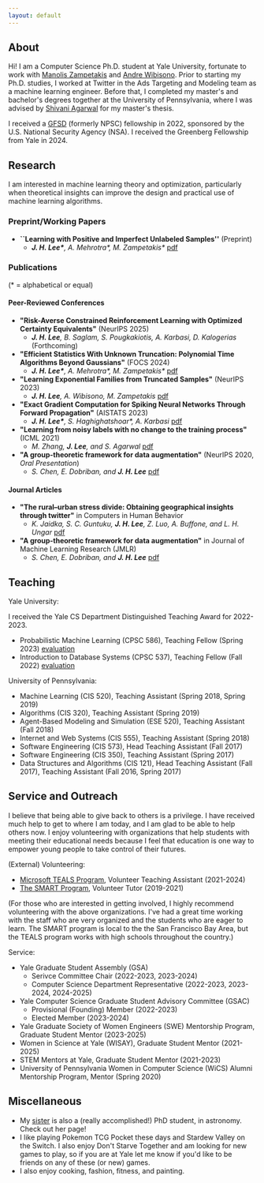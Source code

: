 ```yaml
---
layout: default
---
```


## About

Hi! I am a Computer Science Ph.D. student at Yale University, fortunate to work with [Manolis Zampetakis](https://mzampet.com) and [Andre Wibisono](https://www.cs.yale.edu/homes/wibisono/). Prior to starting my Ph.D. studies, I worked at Twitter in the Ads Targeting and Modeling team as a machine learning engineer. Before that, I completed my master's and bachelor's degrees together at the University of Pennsylvania, where I was advised by [Shivani Agarwal](https://scholar.google.com/citations?user=Q4ErnU4AAAAJ&hl=en) for my master's thesis.

I received a [GFSD](https://stemfellowships.org) (formerly NPSC) fellowship in 2022, sponsored by the U.S. National Security Agency (NSA). I received the Greenberg Fellowship from Yale in 2024.


## Research

I am interested in machine learning theory and optimization, particularly when theoretical insights can improve the design and practical use of machine learning algorithms. 

### Preprint/Working Papers
* **``Learning with Positive and Imperfect Unlabeled Samples''** (Preprint)
    * _**J. H. Lee\***, A. Mehrotra\*, M. Zampetakis\*_ [pdf](https://arxiv.org/pdf/2504.10428)

### Publications
(* = alphabetical or equal)

#### Peer-Reviewed Conferences
* **"Risk-Averse Constrained Reinforcement Learning with Optimized Certainty Equivalents"** (NeurIPS 2025)
    * _**J. H. Lee**, B. Saglam, S. Pougkakiotis, A. Karbasi, D. Kalogerias_ (Forthcoming)
* **"Efficient Statistics With Unknown Truncation: Polynomial Time Algorithms Beyond Gaussians"** (FOCS 2024)
    * _**J. H. Lee\***, A. Mehrotra\*, M. Zampetakis\*_ [pdf](https://arxiv.org/pdf/2410.01656)
* **"Learning Exponential Families from Truncated Samples"** (NeurIPS 2023)
    * _**J. H. Lee**, A. Wibisono, M. Zampetakis_ [pdf](https://openreview.net/pdf?id=PxcWJqO3qj)
* **"Exact Gradient Computation for Spiking Neural Networks Through Forward Propagation"** (AISTATS 2023)
    * _**J. H. Lee\***, S. Haghighatshoar\*, A. Karbasi_ [pdf](https://arxiv.org/pdf/2210.15415.pdf)
* **"Learning from noisy labels with no change to the training process"** (ICML 2021)
    * _M. Zhang, **J. Lee**, and S. Agarwal_ [pdf](http://proceedings.mlr.press/v139/zhang21k/zhang21k.pdf)
* **"A group-theoretic framework for data augmentation"** (NeurIPS 2020, _Oral Presentation_)
    * _S. Chen, E. Dobriban, and **J. H. Lee**_ [pdf](https://papers.nips.cc/paper/2020/file/f4573fc71c731d5c362f0d7860945b88-Paper.pdf)
 
#### Journal Articles
* **"The rural–urban stress divide: Obtaining geographical insights through twitter"** in Computers in Human Behavior
    * _K. Jaidka, S. C. Guntuku, **J. H. Lee**, Z. Luo, A. Buffone, and L. H. Ungar_ [pdf](http://wwbp.org/papers/chb-2020.pdf)
* **"A group-theoretic framework for data augmentation"** in Journal of
Machine Learning Research (JMLR)
    * _S. Chen, E. Dobriban, and **J. H. Lee**_ [pdf](https://arxiv.org/abs/1907.10905)



## Teaching
Yale University:

I received the Yale CS Department Distinguished Teaching Award for 2022-2023.
- Probabilistic Machine Learning (CPSC 586), Teaching Fellow (Spring 2023) [evaluation](/assets/docs/Evals_10-11.pdf)
- Introduction to Database Systems (CPSC 537), Teaching Fellow (Fall 2022) [evaluation](/assets/docs/Evals_22-23.pdf)

University of Pennsylvania:
- Machine Learning (CIS 520), Teaching Assistant (Spring 2018, Spring 2019)
- Algorithms (CIS 320), Teaching Assistant (Spring 2019)
- Agent-Based Modeling and Simulation (ESE 520), Teaching Assistant (Fall 2018)
- Internet and Web Systems (CIS 555), Teaching Assistant (Spring 2018)
- Software Engineering (CIS 573), Head Teaching Assistant (Fall 2017)
- Software Engineering (CIS 350), Teaching Assistant (Spring 2017)
- Data Structures and Algorithms (CIS 121), Head Teaching Assistant (Fall 2017), Teaching Assistant (Fall 2016, Spring 2017)


## Service and Outreach
I believe that being able to give back to others is a privilege. I have received much help to get to where I am today, and I am glad to be able to help others now. I enjoy volunteering with organizations that help students with meeting their educational needs because I feel that education is one way to empower young people to take control of their futures.

(External) Volunteering:
- [Microsoft TEALS Program](https://www.microsoft.com/en-us/teals), Volunteer Teaching Assistant (2021-2024)
- [The SMART Program](https://thesmartprogram.org), Volunteer Tutor (2019-2021)

(For those who are interested in getting involved, I highly recommend volunteering with the above organizations. I've had a great time working with the staff who are very organized and the students who are eager to learn. The SMART program is local to the the San Francisco Bay Area, but the TEALS program works with high schools throughout the country.)

Service:
- Yale Graduate Student Assembly (GSA)
    - Serivce Committee Chair (2022-2023, 2023-2024)
    - Computer Science Department Representative (2022-2023, 2023-2024, 2024-2025)
- Yale Computer Science Graduate Student Advisory Committee (GSAC)
    - Provisional (Founding) Member (2022-2023)
    - Elected Member (2023-2024)
- Yale Graduate Society of Women Engineers (SWE) Mentorship Program, Graduate Student Mentor (2023-2025)
- Women in Science at Yale (WISAY), Graduate Student Mentor (2021-2025)
- STEM Mentors at Yale, Graduate Student Mentor (2021-2023)
- University of Pennsylvania Women in Computer Science (WiCS) Alumni Mentorship Program, Mentor (Spring 2020)


## Miscellaneous
- My [sister](https://renaalee.github.io) is also a (really accomplished!) PhD student, in astronomy. Check out her page!
- I like playing Pokemon TCG Pocket these days and Stardew Valley on the Switch. I also enjoy Don't Starve Together and am looking for new games to play, so if you are at Yale let me know if you'd like to be friends on any of these (or new) games.
- I also enjoy cooking, fashion, fitness, and painting.
